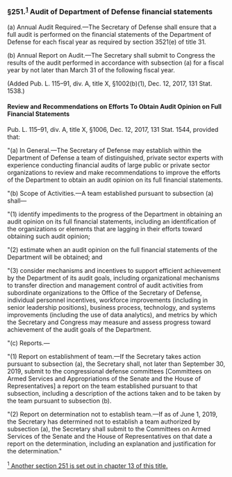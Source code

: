 ### §251.<sup><a href="#CHAPTER9A_1_target" name="CHAPTER9A_1">1</a></sup> Audit of Department of Defense financial statements ###

(a) Annual Audit Required.—The Secretary of Defense shall ensure that a full audit is performed on the financial statements of the Department of Defense for each fiscal year as required by section 3521(e) of title 31.

(b) Annual Report on Audit.—The Secretary shall submit to Congress the results of the audit performed in accordance with subsection (a) for a fiscal year by not later than March 31 of the following fiscal year.

(Added Pub. L. 115–91, div. A, title X, §1002(b)(1), Dec. 12, 2017, 131 Stat. 1538.)

#### Review and Recommendations on Efforts To Obtain Audit Opinion on Full Financial Statements ####

Pub. L. 115–91, div. A, title X, §1006, Dec. 12, 2017, 131 Stat. 1544, provided that:

"(a) In General.—The Secretary of Defense may establish within the Department of Defense a team of distinguished, private sector experts with experience conducting financial audits of large public or private sector organizations to review and make recommendations to improve the efforts of the Department to obtain an audit opinion on its full financial statements.

"(b) Scope of Activities.—A team established pursuant to subsection (a) shall—

"(1) identify impediments to the progress of the Department in obtaining an audit opinion on its full financial statements, including an identification of the organizations or elements that are lagging in their efforts toward obtaining such audit opinion;

"(2) estimate when an audit opinion on the full financial statements of the Department will be obtained; and

"(3) consider mechanisms and incentives to support efficient achievement by the Department of its audit goals, including organizational mechanisms to transfer direction and management control of audit activities from subordinate organizations to the Office of the Secretary of Defense, individual personnel incentives, workforce improvements (including in senior leadership positions), business process, technology, and systems improvements (including the use of data analytics), and metrics by which the Secretary and Congress may measure and assess progress toward achievement of the audit goals of the Department.

"(c) Reports.—

"(1) Report on establishment of team.—If the Secretary takes action pursuant to subsection (a), the Secretary shall, not later than September 30, 2019, submit to the congressional defense committees [Committees on Armed Services and Appropriations of the Senate and the House of Representatives] a report on the team established pursuant to that subsection, including a description of the actions taken and to be taken by the team pursuant to subsection (b).

"(2) Report on determination not to establish team.—If as of June 1, 2019, the Secretary has determined not to establish a team authorized by subsection (a), the Secretary shall submit to the Committees on Armed Services of the Senate and the House of Representatives on that date a report on the determination, including an explanation and justification for the determination."

[<sup>1</sup> Another section 251 is set out in chapter 13 of this title.](#251_1)